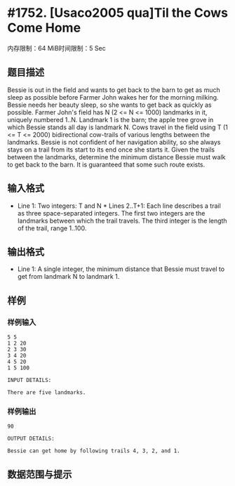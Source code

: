 # #1752. [Usaco2005 qua]Til the Cows Come Home

内存限制：64 MiB时间限制：5 Sec

## 题目描述

Bessie is out in the field and wants to get back to the barn to get as much sleep as possible before Farmer John wakes her for the morning milking. Bessie needs her beauty sleep, so she wants to get back as quickly as possible.  Farmer John's field has N (2 <= N <= 1000) landmarks in it, uniquely numbered 1..N. Landmark 1 is the barn; the apple tree grove in which Bessie stands all day is landmark N.  Cows travel in the field using T (1 <= T <= 2000) bidirectional cow-trails of various lengths between the landmarks. Bessie is not confident of her navigation ability, so she always stays on a trail from its start to its end once she starts it.  Given the trails between the landmarks, determine the minimum distance Bessie must walk to get back to the barn.  It is guaranteed that some such route exists.

## 输入格式

* Line 1: Two integers: T and N  * Lines 2..T+1: Each line describes a trail as three space-separated         integers.  The first two integers are the landmarks between         which the trail travels. The third integer is the length of         the trail, range 1..100.

## 输出格式

* Line 1: A single integer, the minimum distance that Bessie must         travel to get from landmark N to landmark 1.

## 样例

### 样例输入

    
    5 5
    1 2 20
    2 3 30
    3 4 20
    4 5 20
    1 5 100
    
    INPUT DETAILS:
    
    There are five landmarks.
    

### 样例输出

    
    90
    
    OUTPUT DETAILS:
    
    Bessie can get home by following trails 4, 3, 2, and 1.
    

## 数据范围与提示
